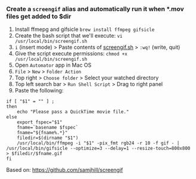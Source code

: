 ### Create a `screengif` alias and automatically run it when *.mov files get added to $dir

1. Install ffmepg and gifsicle `brew install ffmpeg gifsicle`
1. Create the bash script that we'll execute: `vi /usr/local/bin/screengif.sh`
1. `i` (insert mode) > Paste contents of [screengif.sh](https://github.com/bfeister/screengif-automator/blob/master/screengif.sh) > `:wq!` (write, quit)
1. Give the script execute permissions: `chmod +x /usr/local/bin/screengif.sh`
1. Open `Automator` app in Mac OS
1. `File` > `New` > `Folder Action`
1. Top right > `Choose folder` > Select your watched directory
1. Top left search bar > `Run Shell Script` > Drag to right panel
1. Paste the following:
```
if [ "$1" = "" ] ;
then
	echo "Please pass a QuickTime movie file."
else
	export fspec="$1"
	fname=`basename $fspec`
	fname="${fname%.*}"
	filedir=$(dirname "$1")
	/usr/local/bin/ffmpeg -i "$1" -pix_fmt rgb24 -r 10 -f gif - | /usr/local/bin/gifsicle --optimize=3 --delay=1 --resize-touch=800x800 > $filedir/$fname.gif
fi
```

Based on: https://github.com/samjhill/screengif
